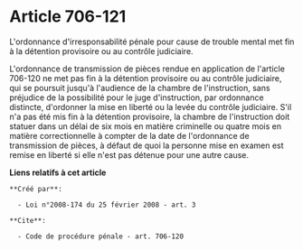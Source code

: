 # Article 706-121

L'ordonnance d'irresponsabilité pénale pour cause de trouble mental met fin à la détention provisoire ou au contrôle
judiciaire. 

L'ordonnance de transmission de pièces rendue en application de l'article 706-120 ne met pas fin à la détention provisoire ou
au contrôle judiciaire, qui se poursuit jusqu'à l'audience de la chambre de l'instruction, sans préjudice de la possibilité
pour le juge d'instruction, par ordonnance distincte, d'ordonner la mise en liberté ou la levée du contrôle judiciaire. S'il
n'a pas été mis fin à la détention provisoire, la chambre de l'instruction doit statuer dans un délai de six mois en matière
criminelle ou quatre mois en matière correctionnelle à compter de la date de l'ordonnance de transmission de pièces, à défaut
de quoi la personne mise en examen est remise en liberté si elle n'est pas détenue pour une autre cause.

**Liens relatifs à cet article**

	**Créé par**:

	  - Loi n°2008-174 du 25 février 2008 - art. 3

	**Cite**:

	  - Code de procédure pénale - art. 706-120
